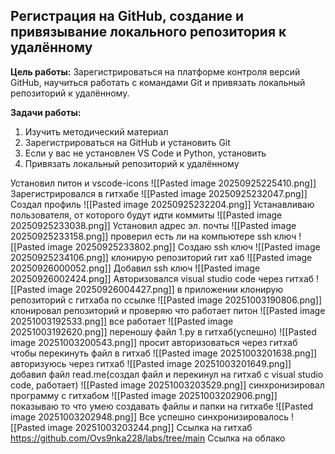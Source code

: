 ## Регистрация на GitHub, создание и привязывание локального репозитория к удалённому

**Цель работы:** Зарегистрироваться на платформе контроля версий GitHub, научиться работать с командами Git и привязать локальный репозиторий к удалённому.

**Задачи работы:**
1. Изучить методический материал
2. Зарегистрироваться на GitHub и установить Git
3. Если у вас не установлен VS Code и Python, установить
4. Привязать локальный репозиторий к удалённому

Установил питон и vscode-icons
![[Pasted image 20250925225410.png]]
Зарегистрировался в гитхабе
![[Pasted image 20250925232047.png]]
Создал профиль
![[Pasted image 20250925232204.png]]
Устанавливаю пользователя, от которого будут идти коммиты
![[Pasted image 20250925233038.png]]
Установил адрес эл. почты
![[Pasted image 20250925233158.png]]
проверил есть ли на компьютере ssh ключ
![[Pasted image 20250925233802.png]]
Создаю ssh ключ
![[Pasted image 20250925234106.png]]
клонирую репозиторий гит хаб
![[Pasted image 20250926000052.png]]
Добавил ssh ключ
![[Pasted image 20250926002424.png]]
Авторизовался visual studio code через гитхаб
![[Pasted image 20250926004427.png]]
в приложении клонирую репозиторий с гитхаба по ссылке
![[Pasted image 20251003190806.png]]
клонировал репозиторий и проверяю что работает питон
![[Pasted image 20251003192533.png]]
все работает
![[Pasted image 20251003192620.png]]
переношу файл 1.py в гитхаб(успешно)
![[Pasted image 20251003200543.png]]
просит авторизоваться через гитхаб чтобы перекинуть файл в гитхаб
![[Pasted image 20251003201638.png]]
авторизуюсь через гитхаб
![[Pasted image 20251003201649.png]]
добавил файл read.me(создал файл и перекинул на гитхаб с visual studio code, работает)
![[Pasted image 20251003203529.png]]
синхронизировал программу с гитхабом
![[Pasted image 20251003202906.png]]
показываю то что умею создавать файлы и папки на гитхабе
![[Pasted image 20251003202948.png]]
Все успешно синхронизировалось
![[Pasted image 20251003203244.png]]
Ссылка на гитхаб
https://github.com/Ovs9nka228/labs/tree/main
Ссылка на облако

